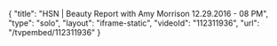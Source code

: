 {
    "title": "HSN | Beauty Report with Amy Morrison 12.29.2016 - 08 PM",
    "type": "solo",
    "layout": "iframe-static",
    "videoId": "112311936",
    "url": "\/tvpembed\/112311936"
}